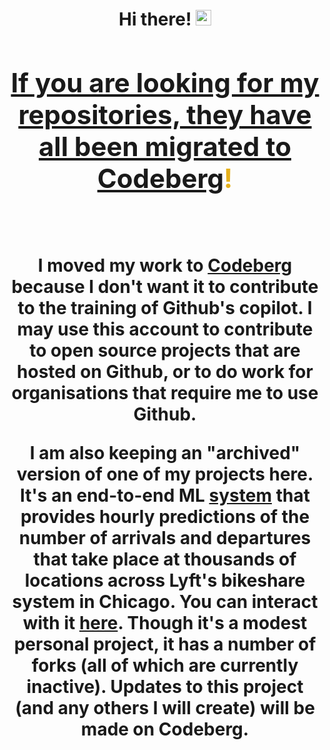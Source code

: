 <h1 align="center">Hi there! <img src="https://media.giphy.com/media/hvRJCLFzcasrR4ia7z/giphy.gif" width="25px"> <a href="https://nogithub.codeberg.page">
</br>

<h2 style="color: #e5b01c" align="center">If you are looking for my repositories, they have all been migrated to <a href="https://codeberg.org/kobinabrandon">Codeberg</a>!</h2>
</br>

I moved my work to [Codeberg](https://codeberg.org/kobinabrandon?tab=repositories) because I don't want it to contribute to the training of Github's copilot. I may use this account to contribute to open source projects that are hosted on Github, or to do work for organisations that require me to use Github. 

I am also keeping an "archived" version of one of my projects here. It's an end-to-end ML [system](https://github.com/kobinabrandon/Hourly-Divvy-Trip-Predictor) that provides hourly predictions of the number of arrivals and departures that take place at thousands of locations across Lyft's bikeshare system in Chicago. You can interact with it [here](https://melodious-wisdom-production-2431.up.railway.app/). Though it's a modest personal project, it has a number of forks (all of which are currently inactive). Updates to this project (and any others I will create) will be made on Codeberg.
